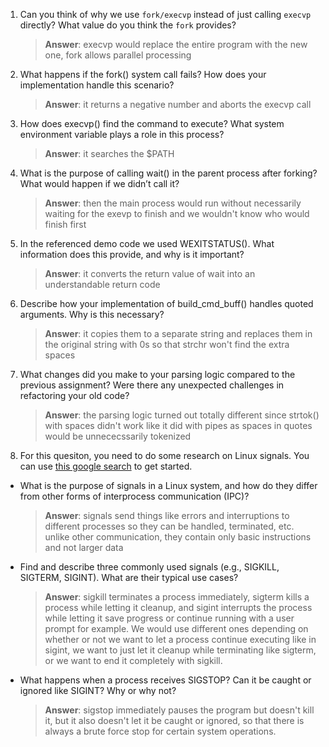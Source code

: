 1. Can you think of why we use `fork/execvp` instead of just calling `execvp` directly? What value do you think the `fork` provides?

    > **Answer**: execvp would replace the entire program with the new one, fork allows parallel processing

2. What happens if the fork() system call fails? How does your implementation handle this scenario?

    > **Answer**:  it returns a negative number and aborts the execvp call

3. How does execvp() find the command to execute? What system environment variable plays a role in this process?

    > **Answer**:  it searches the $PATH

4. What is the purpose of calling wait() in the parent process after forking? What would happen if we didn’t call it?

    > **Answer**:  then the main process would run without necessarily waiting for the exevp to finish and we wouldn't know who would finish first

5. In the referenced demo code we used WEXITSTATUS(). What information does this provide, and why is it important?

    > **Answer**:  it converts the return value of wait into an understandable return code

6. Describe how your implementation of build_cmd_buff() handles quoted arguments. Why is this necessary?

    > **Answer**:  it copies them to a separate string and replaces them in the original string with 0s so that strchr won't find the extra spaces

7. What changes did you make to your parsing logic compared to the previous assignment? Were there any unexpected challenges in refactoring your old code?

    > **Answer**: the parsing logic turned out totally different since strtok() with spaces didn't work like it did with pipes as spaces in quotes would be unnececssarily tokenized

8. For this quesiton, you need to do some research on Linux signals. You can use [this google search](https://www.google.com/search?q=Linux+signals+overview+site%3Aman7.org+OR+site%3Alinux.die.net+OR+site%3Atldp.org&oq=Linux+signals+overview+site%3Aman7.org+OR+site%3Alinux.die.net+OR+site%3Atldp.org&gs_lcrp=EgZjaHJvbWUyBggAEEUYOdIBBzc2MGowajeoAgCwAgA&sourceid=chrome&ie=UTF-8) to get started.

- What is the purpose of signals in a Linux system, and how do they differ from other forms of interprocess communication (IPC)?

    > **Answer**:  signals send things like errors and interruptions to different processes so they can be handled, terminated, etc. unlike other communication, they contain only basic instructions and not larger data

- Find and describe three commonly used signals (e.g., SIGKILL, SIGTERM, SIGINT). What are their typical use cases?

    > **Answer**:  sigkill terminates a process immediately, sigterm kills a process while letting it cleanup, and sigint interrupts the process while letting it save progress or continue running with a user prompt for example. We would use different ones depending on whether or not we want to let a process continue executing like in sigint, we want to just let it cleanup while terminating like sigterm, or we want to end it completely with sigkill.

- What happens when a process receives SIGSTOP? Can it be caught or ignored like SIGINT? Why or why not?

    > **Answer**:  sigstop immediately pauses the program but doesn't kill it, but it also doesn't let it be caught or ignored, so that there is always a brute force stop for certain system operations.
